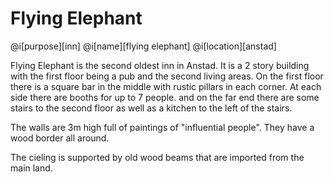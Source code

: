 # Flying Elephant

@i[purpose][inn]
@i[name][flying elephant]
@i[location][anstad]

Flying Elephant is the second oldest inn in Anstad. It is a 2 story building with the first floor being a pub and the second living areas. On the first floor there is a square bar in the middle with rustic pillars in each corner. At each side there are booths for up to 7 people. and on the far end there are some stairs to the second floor as well as a kitchen to the left of the stairs.

The walls are 3m high full of paintings of "influential people". They have a wood border all around.

The cieling is supported by old wood beams that are imported from the main land.
